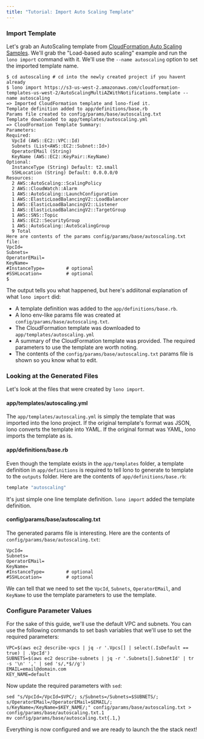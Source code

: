 ```yaml
---
title: "Tutorial: Import Auto Scaling Template"
---
```


### Import Template

Let's grab an AutoScaling template from [CloudFormation Auto Scaling Samples](https://docs.aws.amazon.com/AWSCloudFormation/latest/UserGuide/sample-templates-services-us-west-2.html#w2ab2c23c48c13b7).  We'll grab the "Load-based auto scaling" example and run the `lono import` command with it.  We'll use the `--name autoscaling` option to set the imported template name.

```
$ cd autoscaling # cd into the newly created project if you havent already
$ lono import https://s3-us-west-2.amazonaws.com/cloudformation-templates-us-west-2/AutoScalingMultiAZWithNotifications.template --name autoscaling
=> Imported CloudFormation template and lono-fied it.
Template definition added to app/definitions/base.rb
Params file created to config/params/base/autoscaling.txt
Template downloaded to app/templates/autoscaling.yml
=> CloudFormation Template Summary:
Parameters:
Required:
  VpcId (AWS::EC2::VPC::Id)
  Subnets (List<AWS::EC2::Subnet::Id>)
  OperatorEMail (String)
  KeyName (AWS::EC2::KeyPair::KeyName)
Optional:
  InstanceType (String) Default: t2.small
  SSHLocation (String) Default: 0.0.0.0/0
Resources:
  2 AWS::AutoScaling::ScalingPolicy
  2 AWS::CloudWatch::Alarm
  1 AWS::AutoScaling::LaunchConfiguration
  1 AWS::ElasticLoadBalancingV2::LoadBalancer
  1 AWS::ElasticLoadBalancingV2::Listener
  1 AWS::ElasticLoadBalancingV2::TargetGroup
  1 AWS::SNS::Topic
  1 AWS::EC2::SecurityGroup
  1 AWS::AutoScaling::AutoScalingGroup
  9 Total
Here are contents of the params config/params/base/autoscaling.txt file:
VpcId=
Subnets=
OperatorEMail=
KeyName=
#InstanceType=        # optional
#SSHLocation=         # optional
$
```

The output tells you what happened, but here's addiitonal explanation of what `lono import` did:

* A template definition was added to the `app/definitions/base.rb`.
* A lono env-like params file was created at `config/params/base/autoscaling.txt`.
* The CloudFormation template was downloaded to `app/templates/autoscaling.yml`
* A summary of the CloudFormation template was provided.  The required parameters to use the template are worth noting.
* The contents of the `config/params/base/autoscaling.txt` params file is shown so you know what to edit.

### Looking at the Generated Files

Let's look at the files that were created by `lono import`.

#### app/templates/autoscaling.yml

The `app/templates/autoscaling.yml` is simply the template that was imported into the lono project. If the original template's format was JSON, lono converts the template into YAML.  If the original format was YAML, lono imports the template as is.

#### app/definitions/base.rb

Even though the template exists in the `app/templates` folder, a template definition in `app/definitions` is required to tell lono to generate to template to the `outputs` folder.  Here are the contents of `app/definitions/base.rb`:

```ruby
template "autoscaling"
```

It's just simple one line template definition.  `lono import` added the template definition.

#### config/params/base/autoscaling.txt

The generated params file is interesting. Here are the contents of `config/params/base/autoscaling.txt`:

```
VpcId=
Subnets=
OperatorEMail=
KeyName=
#InstanceType=        # optional
#SSHLocation=         # optional
```

We can tell that we need to set the `VpcId`, `Subnets`, `OperatorEMail`, and `KeyName` to use the template parameters to use the template.

### Configure Parameter Values

For the sake of this guide, we'll use the default VPC and subnets. You can use the following commands to set bash variables that we'll use to set the required parameters:

```
VPC=$(aws ec2 describe-vpcs | jq -r '.Vpcs[] | select(.IsDefault == true) | .VpcId')
SUBNETS=$(aws ec2 describe-subnets | jq -r '.Subnets[].SubnetId' | tr -s '\n' ',' | sed 's/,*$//g')
EMAIL=email@domain.com
KEY_NAME=default
```

Now update the required parameters with `sed`:

```
sed "s/VpcId=/VpcId=$VPC/; s/Subnets=/Subnets=$SUBNETS/; s/OperatorEMail=/OperatorEMail=$EMAIL/; s/KeyName=/KeyName=$KEY_NAME/;" config/params/base/autoscaling.txt > config/params/base/autoscaling.txt.1
mv config/params/base/autoscaling.txt{.1,}
```

Everything is now configured and we are ready to launch the the stack next!
